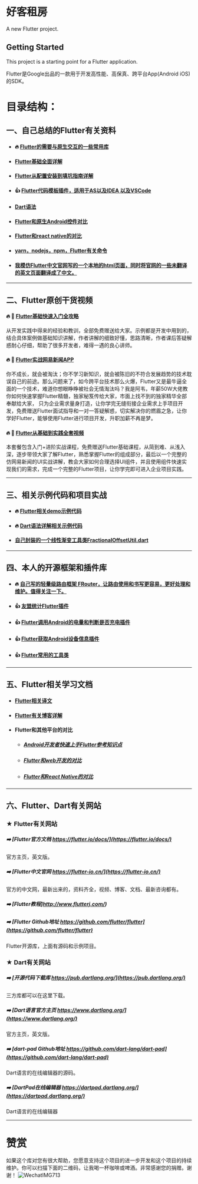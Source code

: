 # 好客租房

A new Flutter project.

## Getting Started

This project is a starting point for a Flutter application.

Flutter是Google出品的一款用于开发高性能、高保真、跨平台App(Android iOS)的SDK。

# 目录结构：

## 一、自己总结的Flutter有关资料

* #### :fire:   [Flutter的需要与原生交互的一些常用库](https://github.com/AweiLoveAndroid/Flutter-learning/blob/master/readme/Flutter%E7%9A%84%E9%9C%80%E8%A6%81%E4%B8%8E%E5%8E%9F%E7%94%9F%E4%BA%A4%E4%BA%92%E7%9A%84%E4%B8%80%E4%BA%9B%E5%B8%B8%E7%94%A8%E5%BA%93/Flutter%E7%9A%84%E9%9C%80%E8%A6%81%E4%B8%8E%E5%8E%9F%E7%94%9F%E4%BA%A4%E4%BA%92%E7%9A%84%E4%B8%80%E4%BA%9B%E5%B8%B8%E7%94%A8%E5%BA%93.md)

* #### [Flutter基础全面详解](https://www.jianshu.com/p/2c9867e737a1)

* #### [Flutter从配置安装到填坑指南详解](https://github.com/AweiLoveAndroid/Flutter-learning/blob/master/readme/Flutter%E4%BB%8E%E9%85%8D%E7%BD%AE%E5%AE%89%E8%A3%85%E5%88%B0%E5%A1%AB%E5%9D%91%E6%8C%87%E5%8D%97%E8%AF%A6%E8%A7%A3.md)

* #### :+1: [Flutter代码模板插件，适用于AS以及IDEA 以及VSCode](https://github.com/AweiLoveAndroid/Flutter-learning/tree/master/code_plugins)

* #### [Dart语法](https://github.com/AweiLoveAndroid/Flutter-learning/blob/master/readme/Dart%E8%AF%AD%E6%B3%95.md)

* #### [Flutter和原生Android控件对比](https://github.com/AweiLoveAndroid/Flutter-learning/blob/master/readme/Flutter%E5%92%8C%E5%8E%9F%E7%94%9FAndroid%E6%8E%A7%E4%BB%B6%E5%AF%B9%E6%AF%94.md)

* #### [Flutter和react native的对比](https://github.com/AweiLoveAndroid/Flutter-learning/blob/master/readme/Flutter%E5%92%8Creact%20native%E7%9A%84%E5%AF%B9%E6%AF%94.md)

* #### [yarn，nodejs，npm，Flutter有关命令](https://github.com/AweiLoveAndroid/Flutter-learning/blob/master/readme/yarn%EF%BC%8Cnodejs%EF%BC%8Cnpm%EF%BC%8CFlutter%E6%9C%89%E5%85%B3%E5%91%BD%E4%BB%A4.md)

* #### [我模仿Flutter中文官网写的一个本地的html页面，同时将官网的一些**未翻译的英文**页面**翻译**成了中文。](https://github.com/AweiLoveAndroid/FlutterWebsiteCN_Mine)


----


## 二、Flutter原创干货视频

####  :fire: :movie_camera: [Flutter基础快速入门全攻略](https://edu.csdn.net/course/detail/26227)  
从开发实践中得来的经验和教训，全部免费赠送给大家。示例都是开发中用到的，结合具体案例做基础知识讲解，作者讲解的细致好懂，思路清晰，作者课后答疑解惑耐心仔细，帮助了很多开发者，难得一遇的良心讲师。


####  :fire: :movie_camera: [Flutter实战网易新闻APP](https://edu.csdn.net/course/detail/26858)  
你不成长，就会被淘汰；你不学习新知识，就会被陈旧的不符合发展趋势的技术耽误自己的前途。那么问题来了，如今跨平台技术那么火爆，Flutter又是最牛逼全面的一个技术，难道你想眼睁睁被社会无情淘汰吗？我是阿韦，年薪50W大佬教你如何快速掌握Flutter精髓，独家秘笈传给大家，市面上找不到的独家精华全部奉献给大家， 只为企业需求量身打造，让你学完无缝衔接企业需求上手项目开发，免费赠送Flutter面试指导和一对一答疑解惑，切实解决你的燃眉之急，让你学好Flutter，能够使用Flutter进行项目开发，升职加薪不再是梦。


####  :fire: :movie_camera: [Flutter从基础到实践全套视频](https://edu.csdn.net/combo/detail/1533)
本套餐包含入门+进阶实战课程，免费赠送Flutter基础课程，从简到难、从浅入深，逐步带领大家了解Flutter，熟悉掌握Flutter的组成部分，最后以一个完整的仿网易新闻的UI实战讲解，教会大家如何合理选择UI组件，并且使用组件快速实现我们的需求，完成一个完整的Flutter项目，让你学完即可进入企业项目实践。


----

## 三、相关示例代码和项目实战

* #### :fire:  [Flutter相关demo示例代码](https://github.com/AweiLoveAndroid/Flutter-learning/tree/master/projects/flutter-demo)


* #### :fire:  [Dart语法详解相关示例代码](https://github.com/AweiLoveAndroid/Flutter-learning/tree/master/projects/dart_demo/test)

* #### [自己封装的一个线性渐变工具类FractionalOffsetUtil.dart](https://github.com/AweiLoveAndroid/Flutter-learning/blob/master/projects/flutter-demo/util/FractionalOffsetUtil.dart)


----

## 四、本人的开源框架和插件库

* #### :fire: [自己写的轻量级路由框架 FRouter，让路由使用和书写更容易，更好处理和维护。值得关注一下。](https://github.com/AweiLoveAndroid/Flutter-learning/tree/master/FRouter)

* #### :+1: [友盟统计Flutter插件](https://github.com/AweiLoveAndroid/umeng_analytics_flutter)

* #### :+1: [Flutter调用Android的电量和判断是否充电插件](https://github.com/AweiLoveAndroid/flutter_os)

* #### :+1: [Flutter获取Android设备信息插件](https://github.com/AweiLoveAndroid/flutter_device_information)

* #### :+1: [Flutter常用的工具类](https://github.com/AweiLoveAndroid/FlutterUtil)

----

## 五、Flutter相关学习文档

* #### [Flutter相关译文](https://github.com/AweiLoveAndroid/Flutter-learning/blob/master/flutter-learning-doc-resources/%E5%AE%98%E6%96%B9%E6%96%87%E6%A1%A3%E8%AF%91%E6%96%87/Android%E5%BC%80%E5%8F%91%E8%80%85%E5%8F%82%E8%80%83.md)

* #### [Flutter有关博客详解](https://github.com/AweiLoveAndroid/Flutter-learning/blob/master/flutter-learning-doc-resources/Flutter%E6%9C%89%E5%85%B3%E5%8D%9A%E5%AE%A2%E8%AE%B2%E8%A7%A3.md)

* #### Flutter和其他平台的对比

  * ##### [Android开发者快速上手Flutter参考知识点](https://github.com/AweiLoveAndroid/Flutter-learning/blob/master/flutter-learning-doc-resources/%E5%AE%98%E6%96%B9%E6%96%87%E6%A1%A3%E8%AF%91%E6%96%87/Android%E5%BC%80%E5%8F%91%E8%80%85%E5%8F%82%E8%80%83.md)
  
  * ##### [Flutter和web开发的对比]()
  
  * ##### [Flutter和React Native的对比]()

----

## 六、Flutter、Dart有关网站

###  ★   Flutter有关网站

##### :arrow_right: [Flutter官方文档 https://flutter.io/docs/](https://flutter.io/docs/)   
官方主页，英文版。

##### :arrow_right: [Flutter中文官网  https://flutter-io.cn/](https://flutter-io.cn/)  
官方的中文网，最新出来的，资料齐全，视频、博客、文档、最新咨询都有。


##### :arrow_right: [Flutter教程]http://www.flutterj.com/)  


##### :arrow_right: [Flutter Github地址 https://github.com/flutter/flutter](https://github.com/flutter/flutter)  
Flutter开源库，上面有源码和示例项目。

###  ★   Dart有关网站

##### :arrow_right: [开源代码下载库 https://pub.dartlang.org/](https://pub.dartlang.org/)    
三方库都可以在这里下载。

##### :arrow_right: [Dart语言官方主页 https://www.dartlang.org/](https://www.dartlang.org/)  
官方主页，英文版。

##### :arrow_right: [dart-pad Github地址 https://github.com/dart-lang/dart-pad](https://github.com/dart-lang/dart-pad)    
Dart语言的在线编辑器的源码。

##### :arrow_right: [DartPad在线编辑器 https://dartpad.dartlang.org/](https://dartpad.dartlang.org/)    
Dart语言的在线编辑器

----

# 赞赏

如果这个库对您有很大帮助，您愿意支持这个项目的进一步开发和这个项目的持续维护。你可以扫描下面的二维码，让我喝一杯咖啡或啤酒。非常感谢您的捐赠。谢谢！
![WechatIMG713](https://github.com/mafeng-Bryant/flutter_rent_house/assets/9261534/2a46c3c8-fcab-45dc-b3c6-3493ac31fada)




